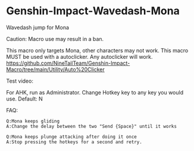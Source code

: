 # Genshin-Impact-Wavedash-Mona
Wavedash jump for Mona

Caution: Macro use may result in a ban.

This macro only targets Mona, other characters may not work.
This macro MUST be used with a autoclicker. Any autoclicker will work.
https://github.com/NineTailTeam/Genshin-Impact-Macro/tree/main/Utility/Auto%20Clicker

Test video:

For AHK, run as Administrator. Change Hotkey key to any key you would use. Default: N

FAQ:
	
	Q:Mona keeps gliding
	A:Change the delay between the two "Send {Space}" until it works
	
	Q:Mona keeps plunge attacking after doing it once
	A:Stop pressing the hotkeys for a second and retry.